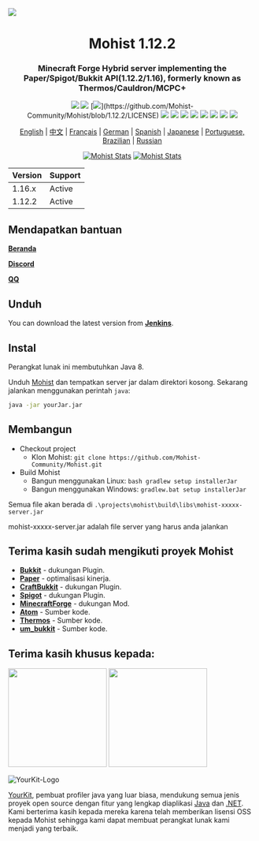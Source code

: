 <img src="https://i.loli.net/2020/09/06/lQscneqbV8Hptxz.png">

<div align="center">
  <h1>Mohist 1.12.2</h1>

### Minecraft Forge Hybrid server implementing the Paper/Spigot/Bukkit API(1.12.2/1.16), formerly known as Thermos/Cauldron/MCPC+

[![](https://img.shields.io/jenkins/build?jobUrl=https%3A%2F%2Fci.codemc.io%2Fjob%2FMohist-Community%2Fjob%2FMohist-1.12.2)](https://ci.codemc.io/job/Mohist-Community/job/Mohist-1.12.2)
[![](https://img.shields.io/github/stars/Mohist-Community/Mohist.svg?label=Stars&logo=github)](https://github.com/Mohist-Community/Mohist/stargazers)
[![](https://img.shields.io/github/license/Mohist-Community/Mohist?)](https://github.com/Mohist-Community/Mohist/blob/1.12.2/LICENSE)
[![](https://img.shields.io/badge/Forge-1.12.2--14.23.5.2854-brightgreen.svg?colorB=26303d&logo=Conda-Forge)](http://files.minecraftforge.net/maven/net/minecraftforge/forge/index_1.12.2.html)
[![](https://img.shields.io/badge/Paper-1.12.2-brightgreen.svg?colorB=DC3340)](https://papermc.io/downloads#Paper-1.12)
[![](https://img.shields.io/badge/AdoptOpenJDK-8u252-brightgreen.svg?colorB=469C00&logo=java)](https://adoptopenjdk.net/?variant=openjdk8&jvmVariant=hotspot)
[![](https://img.shields.io/badge/Gradle-4.9-brightgreen.svg?colorB=469C00&logo=gradle)](https://docs.gradle.org/4.9/release-notes.html)
[![](https://img.shields.io/bstats/servers/6762?label=bStats)](https://bstats.org/plugin/server-implementation/Mohist/6762)
[![](https://badges.crowdin.net/mohist/localized.svg)](https://crowdin.com/project/mohist)
[![](https://img.shields.io/discord/311256119005937665.svg?color=%237289da&label=Discord&logo=discord&logoColor=%237289da)](https://discord.gg/ZgXjHGd)
[![](https://img.shields.io/badge/Patreon-Support-orange.svg?logo=Patreon)](https://www.patreon.com/mohist)

<a href="https://github.com/Mohist-Community/Mohist/blob/1.12.2/README.md">English</a> | <a href="https://github.com/Mohist-Community/Mohist/blob/1.12.2/README-zh.md">中文</a> | <a href="https://github.com/Mohist-Community/Mohist/blob/1.12.2/README-fr.md">Français</a> | <a href="https://github.com/Mohist-Community/Mohist/blob/1.12.2/README-de.md">German</a> | <a href="https://github.com/Mohist-Community/Mohist/blob/1.12.2/README-es.md">Spanish</a> | <a href="https://github.com/Mohist-Community/Mohist/blob/1.12.2/README-jp.md">Japanese</a> | <a href="https://github.com/Mohist-Community/Mohist/blob/1.12.2/README-pt-BR.md">Portuguese, Brazilian</a> | <a href="https://github.com/Mohist-Community/Mohist/blob/1.12.2/README-ru.md">Russian</a>

[![Mohist Stats](https://bstats.org/signatures/server-implementation/Mohist.svg)](https://bstats.org/plugin/server-implementation/Mohist/6762)
[![Mohist Stats](https://bstats.org/signatures/bukkit/Mohist.svg)](https://bstats.org/plugin/bukkit/Mohist/3939)
</div>

| Version  | Support |
| ------------- | ------------- |
| 1.16.x  | Active  |
| 1.12.2  | Active  |
      
Mendapatkan bantuan
------
   [**Beranda**](https://mohist.red/)
   
   [**Discord**](https://discord.gg/ZgXjHGd)
   
   [**QQ**](https://jq.qq.com/?_wv=1027&k=5YIRYnH)  
   
Unduh
------

You can download the latest version from [**Jenkins**](https://ci.codemc.org/job/Mohist-Community/job/Mohist-1.12.2/).

Instal
------
Perangkat lunak ini membutuhkan Java 8.

Unduh [Mohist](https://ci.codemc.org/job/Mohist-Community/job/Mohist-1.12.2/) dan tempatkan server jar dalam direktori kosong. Sekarang jalankan menggunakan perintah `java`:

```bash
java -jar yourJar.jar
```

Membangun
------
* Checkout project
  * Klon Mohist:
  `git clone https://github.com/Mohist-Community/Mohist.git`
* Build Mohist
  * Bangun menggunakan Linux:
  `bash gradlew setup installerJar`
  * Bangun menggunakan Windows:
  `gradlew.bat setup installerJar`

Semua file akan berada di `.\projects\mohist\build\libs\mohist-xxxxx-server.jar`

mohist-xxxxx-server.jar adalah file server yang harus anda jalankan

Terima kasih sudah mengikuti proyek Mohist
------
* [**Bukkit**](https://hub.spigotmc.org/stash/scm/spigot/bukkit.git) - dukungan Plugin.
* [**Paper**](https://github.com/PaperMC/Paper.git) - optimalisasi kinerja.
* [**CraftBukkit**](https://hub.spigotmc.org/stash/scm/spigot/craftbukkit.git) - dukungan Plugin.
* [**Spigot**](https://hub.spigotmc.org/stash/scm/spigot/spigot.git) - dukungan Plugin.
* [**MinecraftForge**](https://github.com/MinecraftForge/MinecraftForge.git) - dukungan Mod.
* [**Atom**](https://gitlab.com/divinecode/atom/Atom.git) - Sumber kode.
* [**Thermos**](https://github.com/CyberdyneCC/Thermos.git) - Sumber kode.
* [**um_bukkit**](https://github.com/TechCatOther/um_bukkit.git) - Sumber kode.

Terima kasih khusus kepada:
-------------
<a href="https://serverjars.com/"><img src="https://serverjars.com/assets/img/logo_white.svg" width="200"></a>
<a href="https://ci.codemc.io/"><img src="https://i.loli.net/2020/03/11/YNicj3PLkU5BZJT.png" width="200"></a>

![YourKit-Logo](https://www.yourkit.com/images/yklogo.png)

[YourKit](http://www.yourkit.com/), pembuat profiler java yang luar biasa, mendukung semua jenis proyek open source dengan fitur yang lengkap diaplikasi [Java](https://www.yourkit.com/java/profiler/index.jsp) dan [.NET](https://www.yourkit.com/.net/profiler/index.jsp). Kami berterima kasih kepada mereka karena telah memberikan lisensi OSS kepada Mohist sehingga kami dapat membuat perangkat lunak kami menjadi yang terbaik.